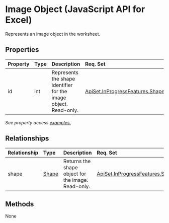 # Image Object (JavaScript API for Excel)

Represents an image object in the worksheet.

## Properties

| Property	   | Type	|Description| Req. Set|
|:---------------|:--------|:----------|:----|
|id|int|Represents the shape identifier for the image object. Read-only.|[ApiSet.InProgressFeatures.ShapeAPIs](../requirement-sets/excel-api-requirement-sets.md)|

_See property access [examples.](#property-access-examples)_

## Relationships
| Relationship | Type	|Description| Req. Set|
|:---------------|:--------|:----------|:----|
|shape|[Shape](shape.md)|Returns the shape object for the image. Read-only.|[ApiSet.InProgressFeatures.ShapeAPIs](../requirement-sets/excel-api-requirement-sets.md)|

## Methods
None

